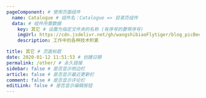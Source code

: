 ```yaml
---
pageComponent: # 使用页面组件
  name: Catalogue # 组件名：Catalogue => 目录页组件
  data: # 组件所需数据
    key: 其它 # 设置为指定文件夹的名称 (有序号的要带序号)
    imgUrl: https://cdn.jsdelivr.net/gh/wangshibiaoFlytiger/blog_picBed1/images/zhishiku.jpg # 目录页内的图片
    description: 工作中的各种技术积累

title: 其它 # 页面标题
date: 2020-01-12 11:51:53 # 创建日期
permalink: /other/ # 永久链接
sidebar: false # 是否显示侧边栏
article: false # 是否显示最近更新栏
comment: false # 是否显示评论栏
editLink: false # 是否显示编辑按钮
---
```

